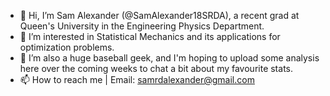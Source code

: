 - 👋 Hi, I’m Sam Alexander (@SamAlexander18SRDA), a recent grad at Queen's University in the Engineering Physics Department.
- 👀 I’m interested in Statistical Mechanics and its applications for optimization problems.
- 🌱 I’m also a huge baseball geek, and I'm hoping to upload some analysis here over the coming weeks to chat a bit about my favourite stats.
- 📫 How to reach me  | Email: samrdalexander@gmail.com

<!---
SamAlexander18SRDA/SamAlexander18SRDA is a ✨ special ✨ repository because its `README.md` (this file) appears on your GitHub profile.
You can click the Preview link to take a look at your changes.
--->
